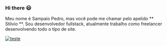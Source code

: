 ### Hi there :smiley:

Meu nome é Sampaio Pedro, mas você pode me chamar pelo apelido ** Stilvio **. Sou desenvolvedor fullstack, atualmente trabalho como freelancer desenvolvendo todo o tipo de site.


[![teste](https://user-images.githubusercontent.com/37448340/87267194-5a2c8c80-c49d-11ea-95a5-993860580961.png)](https://www.linkedin.com/in/sampaio-pedro-a131a219b/)

